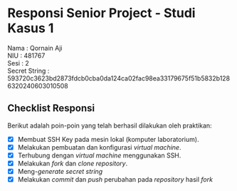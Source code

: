 # Responsi Senior Project - Studi Kasus 1

Nama : Qornain Aji  
NIU : 481767  
Sesi : 2  
Secret String : 593720c3623bd2873fdcb0cba0da124ca02fac98ea33179675f51b5832b1286320240603010508


## Checklist Responsi

Berikut adalah poin-poin yang telah berhasil dilakukan oleh praktikan:

- [x] Membuat SSH Key pada mesin lokal (komputer laboratorium).
- [x] Melakukan pembuatan dan konfigurasi _virtual machine_.
- [x] Terhubung dengan _virtual machine_ menggunakan SSH.
- [x] Melakukan _fork_ dan _clone_ _repository_.
- [x] Meng-_generate_ _secret string_
- [x] Melakukan _commit_ dan _push_ perubahan pada _repository_ hasil _fork_
